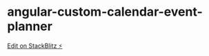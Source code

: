 # angular-custom-calendar-event-planner

[Edit on StackBlitz ⚡️](https://stackblitz.com/edit/angular-cwr93u)
